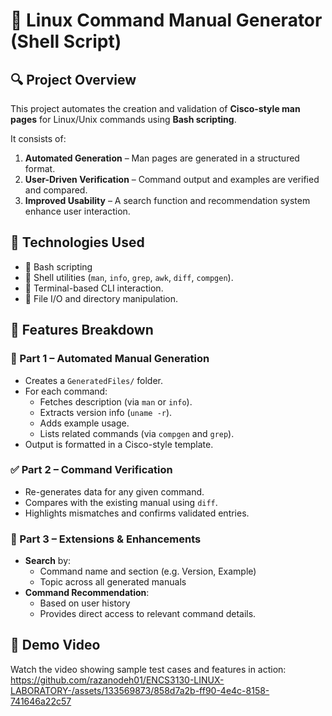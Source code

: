 # 📘 Linux Command Manual Generator (Shell Script)

## 🔍 Project Overview

This project automates the creation and validation of **Cisco-style man pages** for Linux/Unix commands using **Bash scripting**.

It consists of:
1. **Automated Generation** – Man pages are generated in a structured format.
2. **User-Driven Verification** – Command output and examples are verified and compared.
3. **Improved Usability** – A search function and recommendation system enhance user interaction.


## 🧰 Technologies Used
- 🐧 Bash scripting
- 📂 Shell utilities (`man`, `info`, `grep`, `awk`, `diff`, `compgen`).
- 🧪 Terminal-based CLI interaction.
- 📁 File I/O and directory manipulation.



## 📁 Features Breakdown

### 📄 Part 1 – Automated Manual Generation
- Creates a `GeneratedFiles/` folder.
- For each command:
  - Fetches description (via `man` or `info`).
  - Extracts version info (`uname -r`).
  - Adds example usage.
  - Lists related commands (via `compgen` and `grep`).
- Output is formatted in a Cisco-style template.

### ✅ Part 2 – Command Verification
- Re-generates data for any given command.
- Compares with the existing manual using `diff`.
- Highlights mismatches and confirms validated entries.

### 🔎 Part 3 – Extensions & Enhancements
- **Search** by:
  - Command name and section (e.g. Version, Example)
  - Topic across all generated manuals
- **Command Recommendation**:
  - Based on user history
  - Provides direct access to relevant command details.
  
## 🎥 Demo Video
Watch the video showing sample test cases and features in action:
https://github.com/razanodeh01/ENCS3130-LINUX-LABORATORY-/assets/133569873/858d7a2b-ff90-4e4c-8158-741646a22c57



